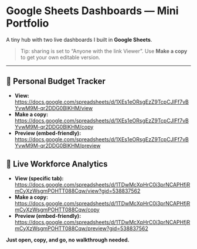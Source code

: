 # Google Sheets Dashboards — Mini Portfolio

A tiny hub with two live dashboards I built in **Google Sheets**.  

> Tip: sharing is set to “Anyone with the link Viewer”. Use **Make a copy** to get your own editable version.

___


## 🔸 Personal Budget Tracker
- **View:** https://docs.google.com/spreadsheets/d/1XEs1eORsgEzZ9TcpCJlFf7vBYvwM9M-qr2DDG0BIKHM/view  
- **Make a copy:** https://docs.google.com/spreadsheets/d/1XEs1eORsgEzZ9TcpCJlFf7vBYvwM9M-qr2DDG0BIKHM/copy  
- **Preview (embed-friendly):** https://docs.google.com/spreadsheets/d/1XEs1eORsgEzZ9TcpCJlFf7vBYvwM9M-qr2DDG0BIKHM/preview

## 🔸 Live Workforce Analytics
- **View (specific tab):** https://docs.google.com/spreadsheets/d/1TDwMcXpHrC0i3prNCAPHfjRmCyXzWsgmPOHTT088Cqw/view?gid=538837562  
- **Make a copy:** https://docs.google.com/spreadsheets/d/1TDwMcXpHrC0i3prNCAPHfjRmCyXzWsgmPOHTT088Cqw/copy  
- **Preview (embed-friendly):** https://docs.google.com/spreadsheets/d/1TDwMcXpHrC0i3prNCAPHfjRmCyXzWsgmPOHTT088Cqw/preview?gid=538837562

**Just open, copy, and go, no walkthrough needed.**

